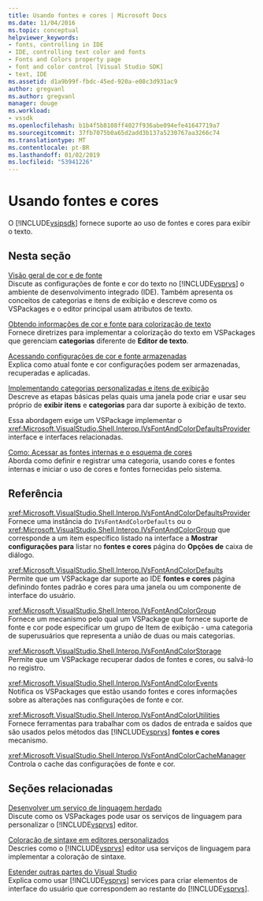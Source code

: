 ```yaml
---
title: Usando fontes e cores | Microsoft Docs
ms.date: 11/04/2016
ms.topic: conceptual
helpviewer_keywords:
- fonts, controlling in IDE
- IDE, controlling text color and fonts
- Fonts and Colors property page
- font and color control [Visual Studio SDK]
- text, IDE
ms.assetid: d1a9b99f-fbdc-45ed-920a-e08c3d931ac9
author: gregvanl
ms.author: gregvanl
manager: douge
ms.workload:
- vssdk
ms.openlocfilehash: b1b4f5b8108ff4027f936abe094efe41647719a7
ms.sourcegitcommit: 37fb7075b0a65d2add3b137a5230767aa3266c74
ms.translationtype: MT
ms.contentlocale: pt-BR
ms.lasthandoff: 01/02/2019
ms.locfileid: "53941226"
---
```

# <a name="using-fonts-and-colors"></a>Usando fontes e cores
O [!INCLUDE[vsipsdk](../extensibility/includes/vsipsdk_md.md)] fornece suporte ao uso de fontes e cores para exibir o texto.  
  
## <a name="in-this-section"></a>Nesta seção  
 [Visão geral de cor e de fonte](../extensibility/font-and-color-overview.md)  
 Discute as configurações de fonte e cor do texto no [!INCLUDE[vsprvs](../code-quality/includes/vsprvs_md.md)] o ambiente de desenvolvimento integrado (IDE). Também apresenta os conceitos de categorias e itens de exibição e descreve como os VSPackages e o editor principal usam atributos de texto.  
  
 [Obtendo informações de cor e fonte para colorização de texto](../extensibility/getting-font-and-color-information-for-text-colorization.md)  
 Fornece diretrizes para implementar a colorização do texto em VSPackages que gerenciam **categorias** diferente de **Editor de texto**.  
  
 [Acessando configurações de cor e fonte armazenadas](../extensibility/accessing-stored-font-and-color-settings.md)  
 Explica como atual fonte e cor configurações podem ser armazenadas, recuperadas e aplicadas.  
  
 [Implementando categorias personalizadas e itens de exibição](../extensibility/implementing-custom-categories-and-display-items.md)  
 Descreve as etapas básicas pelas quais uma janela pode criar e usar seu próprio de **exibir itens** e **categorias** para dar suporte à exibição de texto.  
  
 Essa abordagem exige um VSPackage implementar o <xref:Microsoft.VisualStudio.Shell.Interop.IVsFontAndColorDefaultsProvider> interface e interfaces relacionadas.  
  
 [Como: Acessar as fontes internas e o esquema de cores](../extensibility/how-to-access-the-built-in-fonts-and-color-scheme.md)  
 Aborda como definir e registrar uma categoria, usando cores e fontes internas e iniciar o uso de cores e fontes fornecidas pelo sistema.  
  
## <a name="reference"></a>Referência  
 <xref:Microsoft.VisualStudio.Shell.Interop.IVsFontAndColorDefaultsProvider>  
 Fornece uma instância do `IVsFontAndColorDefaults` ou o <xref:Microsoft.VisualStudio.Shell.Interop.IVsFontAndColorGroup> que corresponde a um item específico listado na interface a **Mostrar configurações para** listar no **fontes e cores** página do **Opções de** caixa de diálogo.  
  
 <xref:Microsoft.VisualStudio.Shell.Interop.IVsFontAndColorDefaults>  
 Permite que um VSPackage dar suporte ao IDE **fontes e cores** página definindo fontes padrão e cores para uma janela ou um componente de interface do usuário.  
  
 <xref:Microsoft.VisualStudio.Shell.Interop.IVsFontAndColorGroup>  
 Fornece um mecanismo pelo qual um VSPackage que fornece suporte de fonte e cor pode especificar um grupo de Item de exibição - uma categoria de superusuários que representa a união de duas ou mais categorias.  
  
 <xref:Microsoft.VisualStudio.Shell.Interop.IVsFontAndColorStorage>  
 Permite que um VSPackage recuperar dados de fontes e cores, ou salvá-lo no registro.  
  
 <xref:Microsoft.VisualStudio.Shell.Interop.IVsFontAndColorEvents>  
 Notifica os VSPackages que estão usando fontes e cores informações sobre as alterações nas configurações de fonte e cor.  
  
 <xref:Microsoft.VisualStudio.Shell.Interop.IVsFontAndColorUtilities>  
 Fornece ferramentas para trabalhar com os dados de entrada e saídos que são usados pelos métodos das [!INCLUDE[vsprvs](../code-quality/includes/vsprvs_md.md)] **fontes e cores** mecanismo.  
  
 <xref:Microsoft.VisualStudio.Shell.Interop.IVsFontAndColorCacheManager>  
 Controla o cache das configurações de fonte e cor.  
  
## <a name="related-sections"></a>Seções relacionadas  
 [Desenvolver um serviço de linguagem herdado](../extensibility/internals/developing-a-legacy-language-service.md)  
 Discute como os VSPackages pode usar os serviços de linguagem para personalizar o [!INCLUDE[vsprvs](../code-quality/includes/vsprvs_md.md)] editor.  
  
 [Coloração de sintaxe em editores personalizados](../extensibility/syntax-coloring-in-custom-editors.md)  
 Descries como o [!INCLUDE[vsprvs](../code-quality/includes/vsprvs_md.md)] editor usa serviços de linguagem para implementar a coloração de sintaxe.  
  
 [Estender outras partes do Visual Studio](../extensibility/extending-other-parts-of-visual-studio.md)  
 Explica como usar [!INCLUDE[vsprvs](../code-quality/includes/vsprvs_md.md)] services para criar elementos de interface do usuário que correspondem ao restante do [!INCLUDE[vsprvs](../code-quality/includes/vsprvs_md.md)].